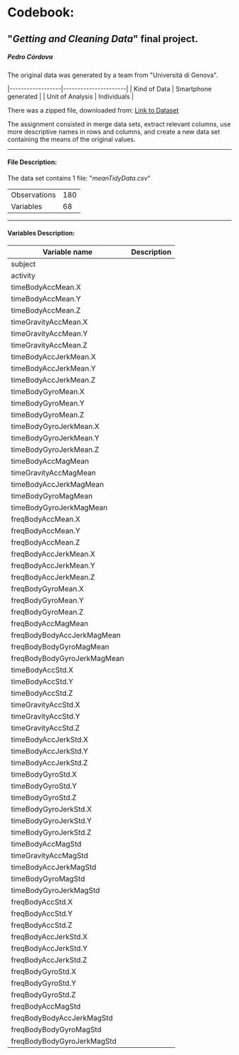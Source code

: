# Codebook:

## "*Getting and Cleaning Data*" final project.

##### Pedro Córdova

The original data was generated by a team from "Università di Genova".

|------------------|----------------------|
| Kind of Data     | Smartphone generated |
| Unit of Analysis | Individuals          |

There was a zipped file, downloaded from: [Link to Dataset](https://d396qusza40orc.cloudfront.net/getdata%2Fprojectfiles%2FUCI%20HAR%20Dataset.zip)

The assignment consisted in merge data sets, extract relevant columns, use more descriptive names in rows and columns, and create a new data set containing the means of the original values.

------------------------------------------------------------------------

#### File Description:

The data set contains 1 file: "*meanTidyData.csv*"

|              |     |
|--------------|-----|
| Observations | 180 |
| Variables    | 68  |

------------------------------------------------------------------------

#### Variables Description:

| Variable name               | Description |
|-----------------------------|-------------|
| subject                     |             |
| activity                    |             |
| timeBodyAccMean.X           |             |
| timeBodyAccMean.Y           |             |
| timeBodyAccMean.Z           |             |
| timeGravityAccMean.X        |             |
| timeGravityAccMean.Y        |             |
| timeGravityAccMean.Z        |             |
| timeBodyAccJerkMean.X       |             |
| timeBodyAccJerkMean.Y       |             |
| timeBodyAccJerkMean.Z       |             |
| timeBodyGyroMean.X          |             |
| timeBodyGyroMean.Y          |             |
| timeBodyGyroMean.Z          |             |
| timeBodyGyroJerkMean.X      |             |
| timeBodyGyroJerkMean.Y      |             |
| timeBodyGyroJerkMean.Z      |             |
| timeBodyAccMagMean          |             |
| timeGravityAccMagMean       |             |
| timeBodyAccJerkMagMean      |             |
| timeBodyGyroMagMean         |             |
| timeBodyGyroJerkMagMean     |             |
| freqBodyAccMean.X           |             |
| freqBodyAccMean.Y           |             |
| freqBodyAccMean.Z           |             |
| freqBodyAccJerkMean.X       |             |
| freqBodyAccJerkMean.Y       |             |
| freqBodyAccJerkMean.Z       |             |
| freqBodyGyroMean.X          |             |
| freqBodyGyroMean.Y          |             |
| freqBodyGyroMean.Z          |             |
| freqBodyAccMagMean          |             |
| freqBodyBodyAccJerkMagMean  |             |
| freqBodyBodyGyroMagMean     |             |
| freqBodyBodyGyroJerkMagMean |             |
| timeBodyAccStd.X            |             |
| timeBodyAccStd.Y            |             |
| timeBodyAccStd.Z            |             |
| timeGravityAccStd.X         |             |
| timeGravityAccStd.Y         |             |
| timeGravityAccStd.Z         |             |
| timeBodyAccJerkStd.X        |             |
| timeBodyAccJerkStd.Y        |             |
| timeBodyAccJerkStd.Z        |             |
| timeBodyGyroStd.X           |             |
| timeBodyGyroStd.Y           |             |
| timeBodyGyroStd.Z           |             |
| timeBodyGyroJerkStd.X       |             |
| timeBodyGyroJerkStd.Y       |             |
| timeBodyGyroJerkStd.Z       |             |
| timeBodyAccMagStd           |             |
| timeGravityAccMagStd        |             |
| timeBodyAccJerkMagStd       |             |
| timeBodyGyroMagStd          |             |
| timeBodyGyroJerkMagStd      |             |
| freqBodyAccStd.X            |             |
| freqBodyAccStd.Y            |             |
| freqBodyAccStd.Z            |             |
| freqBodyAccJerkStd.X        |             |
| freqBodyAccJerkStd.Y        |             |
| freqBodyAccJerkStd.Z        |             |
| freqBodyGyroStd.X           |             |
| freqBodyGyroStd.Y           |             |
| freqBodyGyroStd.Z           |             |
| freqBodyAccMagStd           |             |
| freqBodyBodyAccJerkMagStd   |             |
| freqBodyBodyGyroMagStd      |             |
| freqBodyBodyGyroJerkMagStd  |             |
